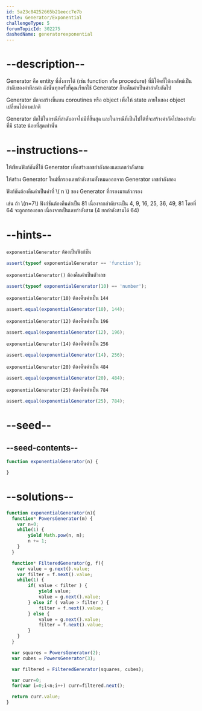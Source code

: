 ```yaml
---
id: 5a23c84252665b21eecc7e7b
title: Generator/Exponential
challengeType: 5
forumTopicId: 302275
dashedName: generatorexponential
---
```


# --description--
Generator คือ entity ที่สั่งการได้ (เช่น function หรือ procedure) ที่มีโค้ดที่ให้ผลลัพธ์เป็นลำดับของค่าทีละค่า ดังนั้นทุกครั้งที่คุณเรียกใช้ Generator ก็จะคืนค่าเป็นค่าลำดับถัดไป

Generator มักจะสร้างขึ้นบน coroutines หรือ object เพื่อให้ state ภายในของ object เปลี่ยนไปตามปกติ

Generator มักใช้ในกรณีที่ลำดับอาจไม่มีที่สิ้นสุด และในกรณีที่เป็นไปได้ที่จะสร้างค่าถัดไปของลำดับที่มี state น้อยที่สุดเท่านั้น

# --instructions--

ให้เขียนฟังก์ชันที่ใช้ Generator เพื่อสร้างเลขกำลังสองและเลขกำลังสาม 

ให้สร้าง Generator ใหม่ที่กรองเลขกำลังสามทั้งหมดออกจาก Generator เลขกำลังสอง

ฟังก์ชันต้องคืนค่าเป็นค่าที่ \\( n \\) ของ Generator ที่กรองมาแล้วกรอง

เช่น ถ้า \\(n=7\\) ฟังก์ชันต้องคืนค่าเป็น 81 เนื่องจากลำดับจะเป็น 4, 9, 16, 25, 36, 49, 81 โดยที่ 64 จะถูกกรองออก เนื่องจากเป็นเลขกำลังสาม (4 ยกกำลังสามได้ 64)

# --hints--

`exponentialGenerator` ต้องเป็นฟังก์ชัน

```js
assert(typeof exponentialGenerator == 'function');
```

`exponentialGenerator()` ต้องคืนค่าเป็นตัวเลข

```js
assert(typeof exponentialGenerator(10) == 'number');
```

`exponentialGenerator(10)` ต้องคืนค่าเป็น `144`

```js
assert.equal(exponentialGenerator(10), 144);
```

`exponentialGenerator(12)` ต้องคืนค่าเป็น `196`

```js
assert.equal(exponentialGenerator(12), 196);
```

`exponentialGenerator(14)` ต้องคืนค่าเป็น `256`

```js
assert.equal(exponentialGenerator(14), 256);
```

`exponentialGenerator(20)` ต้องคืนค่าเป็น `484`

```js
assert.equal(exponentialGenerator(20), 484);
```

`exponentialGenerator(25)` ต้องคืนค่าเป็น `784`

```js
assert.equal(exponentialGenerator(25), 784);
```

# --seed--

## --seed-contents--

```js
function exponentialGenerator(n) {

}
```

# --solutions--

```js
function exponentialGenerator(n){
  function* PowersGenerator(m) {
    var n=0;
    while(1) {
        yield Math.pow(n, m);
        n += 1;
    }
  }

  function* FilteredGenerator(g, f){
    var value = g.next().value;
    var filter = f.next().value;
    while(1) {
        if( value < filter ) {
            yield value;
            value = g.next().value;
        } else if ( value > filter ) {
            filter = f.next().value;
        } else {
            value = g.next().value;
            filter = f.next().value;
        }
    }
  }

  var squares = PowersGenerator(2);
  var cubes = PowersGenerator(3);

  var filtered = FilteredGenerator(squares, cubes);

  var curr=0;
  for(var i=0;i<n;i++) curr=filtered.next();

  return curr.value;
}
```

